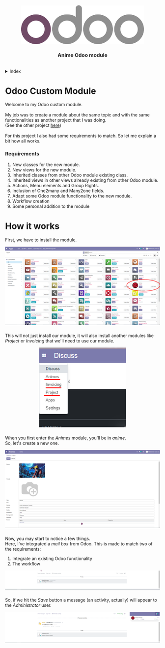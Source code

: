 <br/>
<div align="center">
  <a href="https://github.com/PdgarHern/ReactWithRubyUsingPostregSQL">
    <img src="imgs/odoo_logo.png" alt="Logo" width="400" />
  </a>
  <h3 align="center">Anime Odoo module</h3>
  <br/>
</div>

<details>
  <summary>Index</summary>
  <ol>
    <li>
      <a href="#odoo-custom-module">Odoo Custom Module</a>
      <ul>
        <li><a href="#requirements">Requirements</a></li>
      </ul>
    </li>
    <li>
      <a href="#how-it-works">How it works</a>
    </li>
  </ol>
</details>

# Odoo Custom Module
Welcome to my Odoo custom module.<br/>
<br/>
My job was to create a module about the same topic and with the same functionalities as another project that I was doing.<br/>
(See the other project <a href="https://github.com/PdgarHern/ReactWithRubyUsingPostregSQL">here</a>)<br/>
<br/>
For this project I also had some requirements to match. So let me explain a bit how all works.<br/>

### Requirements
<ol>
  <li>New classes for the new module.</li>
  <li>New views for the new module.</li>
  <li>Inherited classes from other Odoo module existing class.</li>
  <li>Inherited views in other views already existing from other Odoo module.</li>
  <li>Actions, Menu elements and Group Rights.</li>
  <li>Inclusion of One2many and Many2one fields.</li>
  <li>Adapt some Odoo module functionality to the new module.</li>
  <li>Workflow creation</li>
  <li>Some personal addition to the module</li>
</ol>

# How it works
First, we have to install the module.<br/>
<div align="center">
  <img src="imgs/install.png" alt="install" widht="600" />
</div>

###
This will not just install our module, it will also install another modules like *Project* or *Invoicing* that we'll need to use our module.<br/>
<div align="center">
  <img src="imgs/modules.png" alt="modules" />
</div>

###
When you first enter the *Animes* module, you'll be in *anime*.<br/>
So, let's create a new one.<br/>
<div align="center">
  <img src="imgs/newAnime.png" alt="newAnime" width="600" />
</div>

###
Now, you may start to notice a few things.<br/>
Here, I've integrated a *mail box* from Odoo. This is made to match two of the requirements:
<ol>
  <li>Integrate an existing Odoo functionality</li>
  <li>The workflow</li>
</ol>
<div align="center">
  <img src="imgs/mailBox.png" alt="mailBox" width="600" />
</div>

###
So, if we hit the *Save* button a message (an activity, actually) will appear to the *Administrator* user.
<div align="center">
  <img src="imgs/workflow.png" alt="workflow" width="600" />
</div>

###
